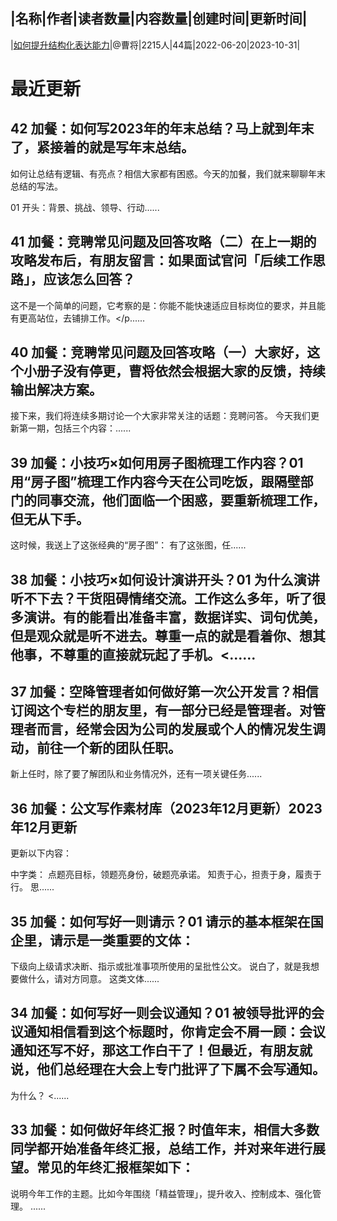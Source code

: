 |名称|作者|读者数量|内容数量|创建时间|更新时间|
---
|[如何提升结构化表达能力](https://xiaobot.net/p/jghbd?refer=0b133df9-27dc-423b-8101-639049001c13)|@曹将|2215人|44篇|2022-06-20|2023-10-31|

# 最近更新
## 42 加餐：如何写2023年的年末总结？马上就到年末了，紧接着的就是写年末总结。
如何让总结有逻辑、有亮点？相信大家都有困惑。今天的加餐，我们就来聊聊年末总结的写法。

01 开头：背景、挑战、领导、行动......
## 41 加餐：竞聘常见问题及回答攻略（二）在上一期的攻略发布后，有朋友留言：如果面试官问「后续工作思路」，应该怎么回答？
这不是一个简单的问题，它考察的是：你能不能快速适应目标岗位的要求，并且能有更高站位，去铺排工作。</p......
## 40 加餐：竞聘常见问题及回答攻略（一）大家好，这个小册子没有停更，曹将依然会根据大家的反馈，持续输出解决方案。
接下来，我们将连续多期讨论一个大家非常关注的话题：竞聘问答。
今天我们更新第一期，包括三个内容：......
## 39 加餐：小技巧×如何用房子图梳理工作内容？01 用“房子图”梳理工作内容今天在公司吃饭，跟隔壁部门的同事交流，他们面临一个困惑，要重新梳理工作，但无从下手。
这时候，我送上了这张经典的“房子图”：
有了这张图，任......
## 38 加餐：小技巧×如何设计演讲开头？01 为什么演讲听不下去？干货阻碍情绪交流。工作这么多年，听了很多演讲。有的能看出准备丰富，数据详实、词句优美，但是观众就是听不进去。尊重一点的就是看着你、想其他事，不尊重的直接就玩起了手机。<......
## 37 加餐：空降管理者如何做好第一次公开发言？相信订阅这个专栏的朋友里，有一部分已经是管理者。对管理者而言，经常会因为公司的发展或个人的情况发生调动，前往一个新的团队任职。
新上任时，除了要了解团队和业务情况外，还有一项关键任务......
## 36 加餐：公文写作素材库（2023年12月更新）2023年12月更新
更新以下内容：

中字类：
点题亮目标，领题亮身份，破题亮承诺。
知责于心，担责于身，履责于行。
思......
## 35 加餐：如何写好一则请示？01 请示的基本框架在国企里，请示是一类重要的文体：
下级向上级请求决断、指示或批准事项所使用的呈批性公文。
说白了，就是我想要做什么，请对方同意。
这类文体......
## 34 加餐：如何写好一则会议通知？01 被领导批评的会议通知相信看到这个标题时，你肯定会不屑一顾：会议通知还写不好，那这工作白干了！但最近，有朋友就说，他们总经理在大会上专门批评了下属不会写通知。
为什么？
<......
## 33 加餐：如何做好年终汇报？时值年末，相信大多数同学都开始准备年终汇报，总结工作，并对来年进行展望。常见的年终汇报框架如下：
说明今年工作的主题。比如今年围绕「精益管理」，提升收入、控制成本、强化管理。
......

